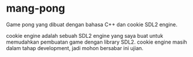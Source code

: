 # mang-pong
Game pong yang dibuat dengan bahasa C++ dan cookie SDL2 engine.

cookie engine adalah sebuah SDL2 engine yang saya buat untuk memudahkan pembuatan game dengan library SDL2.
cookie engine masih dalam tahap development, jadi mohon bersabar ini ujian.
